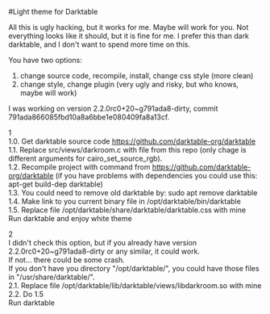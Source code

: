 #Light theme for Darktable

All this is ugly hacking, but it works for me. Maybe will work for you.
Not everything looks like it should, but it is fine for me. I prefer this than dark darktable, and I don't want to spend
more time on this.

You have two options:  
1. change source code, recompile, install, change css style (more clean)  
2. change style, change plugin (very ugly and risky, but who knows, maybe will work)

I was working on version 2.2.0rc0+20~g791ada8-dirty, commit 791ada866085fbd10a8a6bbe1e080409fa8a13cf.

1  
1.0. Get darktable source code <https://github.com/darktable-org/darktable>  
1.1. Replace src/views/darkroom.c with file from this repo (only chage is different arguments for cairo_set_source_rgb).  
1.2. Recompile project with command from <https://github.com/darktable-org/darktable> (if you have problems with dependencies you could use this: apt-get build-dep darktable)  
1.3. You could need to remove old darktable by: sudo apt remove darktable  
1.4. Make link to you current binary file in /opt/darktable/bin/darktable  
1.5. Replace file /opt/darktable/share/darktable/darktable.css with mine   
Run darktable and enjoy white theme

2  
I didn't check this option, but if you already have version 2.2.0rc0+20~g791ada8-dirty or any similar, it could work.  
If not... there could be some crash.  
If you don't have you directory "/opt/darktable/", you could have those files in "/usr/share/darktable/".  
2.1. Replace file /opt/darktable/lib/darktable/views/libdarkroom.so with mine  
2.2. Do 1.5  
Run darktable
